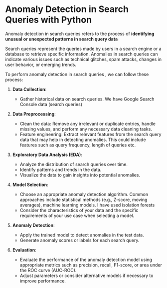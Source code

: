 <h1>Anomaly Detection in Search Queries with Python</h1>
Anomaly detection in search queries refers to the process of <b>identifying unusual or unexpected patterns in search query data</b>

Search queries represent the queries made by users in a search engine or a database to retrieve specific information. Anomalies in search queries can indicate various issues such as technical glitches, spam attacks, changes in user behavior, or emerging trends.

To perform anomaly detection in search queries , we  can follow these process:

1. **Data Collection**:
    - Gather historical data on search queries. We have Google Search Console data (search queries)
    
   
2. **Data Preprocessing**:
   - Clean the data: Remove any irrelevant or duplicate entries, handle missing values, and perform any necessary data cleaning tasks.
   - Feature engineering: Extract relevant features from the search query data that may help in detecting anomalies. This could include features such as query frequency, length of queries etc.

3. **Exploratory Data Analysis (EDA)**:
   - Analyze the distribution of search queries over time.
   - Identify patterns and trends in the data.
   - Visualize the data to gain insights into potential anomalies.

4. **Model Selection**:
   - Choose an appropriate anomaly detection algorithm. Common approaches include statistical methods (e.g., Z-score, moving averages), machine learning models. I have used isolation forests
   - Consider the characteristics of your data and the specific requirements of your use case when selecting a model.

6. **Anomaly Detection**:
   - Apply the trained model to detect anomalies in the test data.
   - Generate anomaly scores or labels for each search query.

7. **Evaluation**:
   - Evaluate the performance of the anomaly detection model using appropriate metrics such as precision, recall, F1-score, or area under the ROC curve (AUC-ROC).
   - Adjust parameters or consider alternative models if necessary to improve performance.
